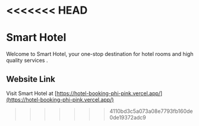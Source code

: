 <<<<<<< HEAD
=======
# Smart Hotel

Welcome to Smart Hotel, your one-stop destination for hotel rooms and high quality services .

## Website Link

Visit Smart Hotel at [https://hotel-booking-phi-pink.vercel.app/](https://hotel-booking-phi-pink.vercel.app/)
>>>>>>> 4110bd3c5a073a08e7793fb160de0de19372adc9
